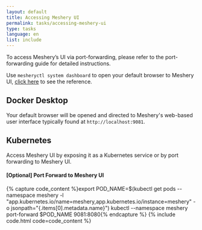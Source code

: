 ```yaml
---
layout: default
title: Accessing Meshery UI
permalink: tasks/accessing-meshery-ui
type: tasks
language: en
list: include
---
```


To access Meshery’s UI via port-forwarding, please refer to the port-forwarding guide for detailed instructions.

Use `mesheryctl system dashboard` to open your default browser to Meshery UI, [click here](/reference/mesheryctl/system/dashboard) to see the reference.


## Docker Desktop

Your default browser will be opened and directed to Meshery's web-based user interface typically found at `http://localhost:9081`.


## Kubernetes

Access Meshery UI by exposing it as a Kubernetes service or by port forwarding to Meshery UI.

#### [Optional] Port Forward to Meshery UI

{% capture code_content %}export POD_NAME=$(kubectl get pods --namespace meshery -l "app.kubernetes.io/name=meshery,app.kubernetes.io/instance=meshery" -o jsonpath="{.items[0].metadata.name}")
kubectl --namespace meshery port-forward $POD_NAME 9081:8080{% endcapture %}
{% include code.html code=code_content %}
